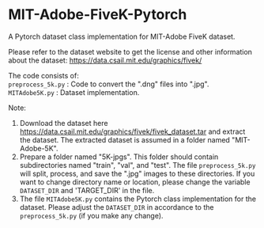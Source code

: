 # MIT-Adobe-FiveK-Pytorch
A Pytorch dataset class implementation for MIT-Adobe FiveK dataset.

Please refer to the dataset website to get the license and other information about the dataset:
https://data.csail.mit.edu/graphics/fivek/

The code consists of:    
`preprocess_5k.py` : Code to convert the ".dng" files into ".jpg".   
`MITAdobe5K.py` : Dataset implementation.   

Note:
1.  Download the dataset here https://data.csail.mit.edu/graphics/fivek/fivek_dataset.tar and extract the dataset. The extracted dataset is assumed in a folder named "MIT-Adobe-5K".
2.  Prepare a folder named "5K-jpgs". This folder should contain subdirectories named "train", "val", and "test". The file `preprocess_5k.py` will split, process, and save the ".jpg" images to these directories. If you want to change directory name or location, please change the variable `DATASET_DIR` and 'TARGET_DIR' in the file.
3.  The file `MITAdobe5K.py` contains the Pytorch class implementation for the dataset. Please adjust the `DATASET_DIR` in accordance to the `preprocess_5k.py` (if you make any change).
